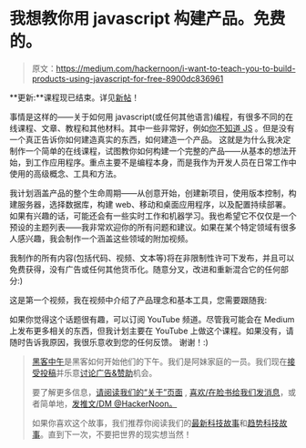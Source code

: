 # 我想教你用 javascript 构建产品。免费的。

> 原文：<https://medium.com/hackernoon/i-want-to-teach-you-to-build-products-using-javascript-for-free-8900dc836961>

**更新:**课程现已结束。详见[新帖](/@yamalight/making-a-free-open-source-cc-mit-licensed-course-on-building-products-using-javascript-d43cd6442d62#.blts7umkn)！

事情是这样的——关于如何用 javascript(或任何其他语言)编程，有很多不同的在线课程、文章、教程和其他材料。其中一些非常好，例如[你不知道 JS](https://github.com/getify/You-Dont-Know-JS) 。但是没有一个真正告诉你如何建造真实的东西，如何建造一个产品。
这就是为什么我决定制作一个简单的在线课程，试图教你如何构建一个完整的产品——从基本的想法开始，到工作应用程序。重点主要不是编程本身，而是我作为开发人员在日常工作中使用的高级概念、工具和方法。

我计划涵盖产品的整个生命周期——从创意开始，创建新项目，使用版本控制，构建服务器，选择数据库，构建 web、移动和桌面应用程序，以及配置持续部署。如果有兴趣的话，可能还会有一些实时工作和机器学习。我也希望它不仅仅是一个预设的主题列表——我非常欢迎你的所有问题和建议。如果在某个特定领域有很多人感兴趣，我会制作一个涵盖这些领域的附加视频。

我制作的所有内容(包括代码、视频、文本等)将在非限制性许可下发布，并且可以免费获得，没有广告或任何其他货币化。随意分叉，改进和重新混合它的任何部分:)

这是第一个视频，我在视频中介绍了产品理念和基本工具，您需要跟随我:

如果你觉得这个话题很有趣，可以订阅 YouTube 频道。尽管我可能会在 Medium 上发布更多相关的东西，但我计划主要在 YouTube 上做这个课程。如果没有，请随时告诉我原因，我很乐意收到您的任何反馈。
谢谢！:)

> [黑客中午](http://bit.ly/Hackernoon)是黑客如何开始他们的下午。我们是阿妹家庭的一员。我们现在[接受投稿](http://bit.ly/hackernoonsubmission)并乐意[讨论广告&赞助](mailto:partners@amipublications.com)机会。
> 
> 要了解更多信息，[请阅读我们的“关于”页面](https://goo.gl/4ofytp) , [喜欢/在脸书给我们发消息](http://bit.ly/HackernoonFB)，或者简单地，[发推文/DM @HackerNoon。](https://goo.gl/k7XYbx)
> 
> 如果你喜欢这个故事，我们推荐你阅读我们的[最新科技故事](http://bit.ly/hackernoonlatestt)和[趋势科技故事](https://hackernoon.com/trending)。直到下一次，不要把世界的现实想当然！